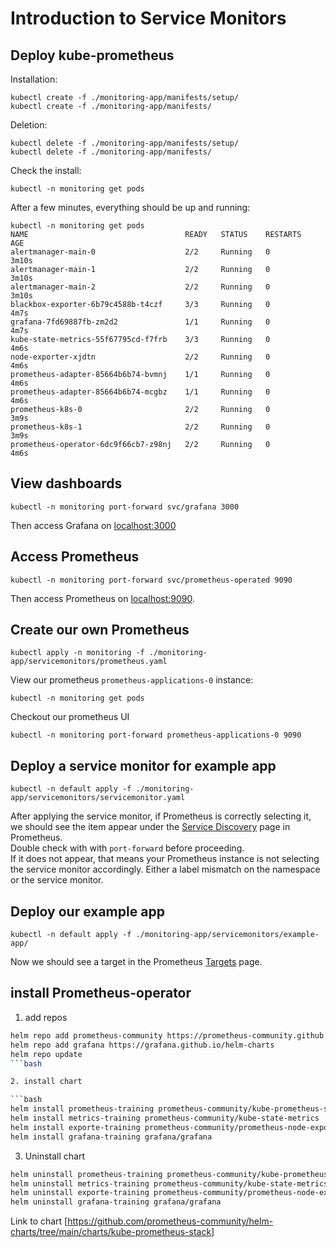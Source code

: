 # Introduction to Service Monitors

## Deploy kube-prometheus

Installation: 

```
kubectl create -f ./monitoring-app/manifests/setup/
kubectl create -f ./monitoring-app/manifests/
```

Deletion: 

```
kubectl delete -f ./monitoring-app/manifests/setup/
kubectl delete -f ./monitoring-app/manifests/
```

Check the install:

```
kubectl -n monitoring get pods
```

After a few minutes, everything should be up and running:

```
kubectl -n monitoring get pods
NAME                                   READY   STATUS    RESTARTS   AGE
alertmanager-main-0                    2/2     Running   0          3m10s
alertmanager-main-1                    2/2     Running   0          3m10s
alertmanager-main-2                    2/2     Running   0          3m10s
blackbox-exporter-6b79c4588b-t4czf     3/3     Running   0          4m7s
grafana-7fd69887fb-zm2d2               1/1     Running   0          4m7s
kube-state-metrics-55f67795cd-f7frb    3/3     Running   0          4m6s
node-exporter-xjdtn                    2/2     Running   0          4m6s
prometheus-adapter-85664b6b74-bvmnj    1/1     Running   0          4m6s
prometheus-adapter-85664b6b74-mcgbz    1/1     Running   0          4m6s
prometheus-k8s-0                       2/2     Running   0          3m9s
prometheus-k8s-1                       2/2     Running   0          3m9s
prometheus-operator-6dc9f66cb7-z98nj   2/2     Running   0          4m6s
```

## View dashboards

```
kubectl -n monitoring port-forward svc/grafana 3000
```

Then access Grafana on [localhost:3000](http://localhost:3000)

## Access Prometheus 

```
kubectl -n monitoring port-forward svc/prometheus-operated 9090
```

Then access Prometheus on [localhost:9090](http://localhost:9090).

## Create our own Prometheus 


```
kubectl apply -n monitoring -f ./monitoring-app/servicemonitors/prometheus.yaml

```

View our prometheus `prometheus-applications-0` instance:

```
kubectl -n monitoring get pods
```

Checkout our prometheus UI

```
kubectl -n monitoring port-forward prometheus-applications-0 9090
```

## Deploy a service monitor for example app

```
kubectl -n default apply -f ./monitoring-app/servicemonitors/servicemonitor.yaml
```

After applying the service monitor, if Prometheus is correctly selecting it, we should see the item appear under the [Service Discovery](http://localhost:9090/service-discovery) page in Prometheus. </br>
Double check with with `port-forward` before proceeding. </br>
If it does not appear, that means your Prometheus instance is not selecting the service monitor accordingly. Either a label mismatch on the namespace or the service monitor. </br>

## Deploy our example app

```
kubectl -n default apply -f ./monitoring-app/servicemonitors/example-app/
```

Now we should see a target in the Prometheus [Targets](http://localhost:9090/targets) page. </br>

## install Prometheus-operator

1. add repos

```bash
helm repo add prometheus-community https://prometheus-community.github.io/helm-charts
helm repo add grafana https://grafana.github.io/helm-charts
helm repo update
```bash

2. install chart

```bash
helm install prometheus-training prometheus-community/kube-prometheus-stack
helm install metrics-training prometheus-community/kube-state-metrics
helm install exporte-training prometheus-community/prometheus-node-exporte
helm install grafana-training grafana/grafana
```

3. Uninstall chart 

```bash
helm uninstall prometheus-training prometheus-community/kube-prometheus-stack
helm uninstall metrics-training prometheus-community/kube-state-metrics
helm uninstall exporte-training prometheus-community/prometheus-node-exporte
helm uninstall grafana-training grafana/grafana
```

Link to chart
[https://github.com/prometheus-community/helm-charts/tree/main/charts/kube-prometheus-stack]